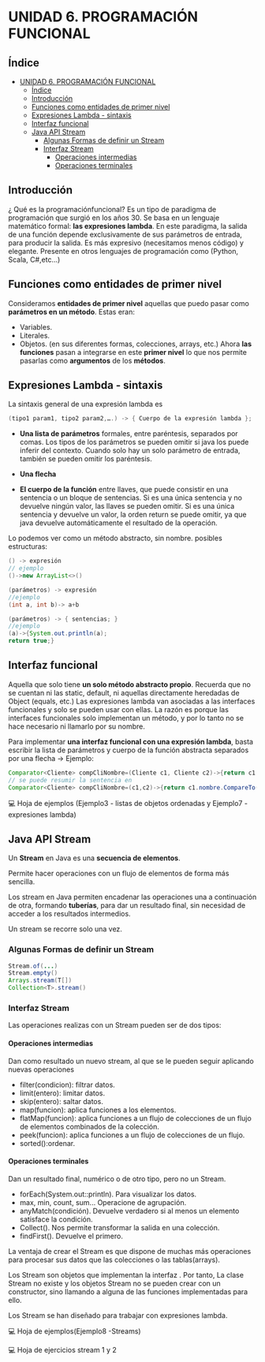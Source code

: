 # UNIDAD 6. PROGRAMACIÓN FUNCIONAL
## Índice
- [UNIDAD 6. PROGRAMACIÓN FUNCIONAL](#unidad-6-programación-funcional)
  - [Índice](#índice)
  - [Introducción](#introducción)
  - [Funciones como entidades de primer nivel](#funciones-como-entidades-de-primer-nivel)
  - [Expresiones Lambda - sintaxis](#expresiones-lambda---sintaxis)
  - [Interfaz funcional](#interfaz-funcional)
  - [Java API Stream](#java-api-stream)
    - [Algunas Formas de definir un Stream](#algunas-formas-de-definir-un-stream)
    - [Interfaz Stream](#interfaz-stream)
      - [Operaciones intermedias](#operaciones-intermedias)
      - [Operaciones terminales](#operaciones-terminales)

## Introducción
¿ Qué es la programaciónfuncional?
Es un tipo de paradigma de programación que surgió en los años 30.
Se basa en un lenguaje matemático formal: __las expresiones lambda__.
En este paradigma, la salida de una función depende exclusivamente de sus parámetros de entrada, para producir la salida.
Es más expresivo (necesitamos menos código) y elegante.
Presente en otros lenguajes de programación como (Python, Scala, C#,etc...)

## Funciones como entidades de primer nivel
Consideramos __entidades de primer nivel__ aquellas que puedo pasar como __parámetros en un método__. Estas eran:
* Variables.
* Literales.
* Objetos. (en sus diferentes formas, colecciones, arrays, etc.)
Ahora __las funciones__ pasan a integrarse en este __primer nivel__ lo que nos permite pasarlas como __argumentos__ de los __métodos__.

## Expresiones Lambda - sintaxis
La sintaxis general de una expresión lambda es
```java
(tipo1 param1, tipo2 param2,….) -> { Cuerpo de la expresión lambda };
```
* __Una lista de parámetros__ formales, entre paréntesis, separados por comas. Los tipos de los parámetros se pueden omitir si java los puede inferir del contexto. Cuando solo hay un solo parámetro de entrada, también se pueden omitir los paréntesis.
  
* __Una flecha__
  
* __El cuerpo de la función__ entre llaves, que puede consistir en una sentencia o un bloque de sentencias. Si es una única sentencia y no devuelve ningún valor, las llaves se pueden omitir. Si es una única sentencia y devuelve un valor, la orden return se puede omitir, ya que java devuelve automáticamente el resultado de la operación.

Lo podemos ver como un método abstracto, sin nombre.
posibles estructuras:
```java
() -> expresión   
// ejemplo
()->new ArrayList<>()

(parámetros) -> expresión
//ejemplo
(int a, int b)-> a+b

(parámetros) -> { sentencias; }
//ejemplo
(a)->{System.out.println(a);
return true;}
```
## Interfaz funcional
Aquella que solo tiene __un solo método abstracto propio__.
Recuerda que no se cuentan ni las static, default, ni aquellas directamente heredadas de Object (equals, etc.)
Las expresiones lambda van asociadas a las interfaces funcionales y solo se pueden usar con ellas. La razón es porque las interfaces funcionales solo implementan un método, y por lo tanto no se hace necesario ni llamarlo por su nombre.

Para implementar __una interfaz funcional con una expresión lambda__, basta escribir la lista de parámetros y cuerpo de la función abstracta separados por una flecha ->
Ejemplo:
```java
Comparator<Cliente> compCliNombre=(Cliente c1, Cliente c2)->{return c1.nombre.CompareTo(c2.nombre);};
// se puede resumir la sentencia en 
Comparator<Cliente> compCliNombre=(c1,c2)->{return c1.nombre.CompareTo(c2.nombre);};
```
:computer: Hoja de ejemplos (Ejemplo3 - listas de objetos ordenadas y Ejemplo7 -expresiones lambda)

<div class="page"/>

## Java API Stream
Un __Stream__ en Java es una __secuencia de elementos__.

Permite hacer operaciones con un flujo de elementos de forma más sencilla.

Los stream en Java permiten encadenar las operaciones una a continuación de otra, formando __tuberías__, para dar un resultado final, sin necesidad de acceder a los resultados intermedios.

Un stream se recorre solo una vez.

### Algunas Formas de definir un Stream
```java
Stream.of(...) 
Stream.empty()
Arrays.stream(T[])
Collection<T>.stream()
```
### Interfaz Stream
Las operaciones realizas con un Stream pueden ser de dos tipos:

#### Operaciones intermedias
Dan como resultado un nuevo stream, al que se le pueden seguir aplicando nuevas operaciones

* filter(condicion): filtrar datos.
* limit(entero): limitar datos.
* skip(entero): saltar datos.
* map(funcion): aplica funciones a los elementos.
* flatMap(funcion): aplica funciones a un flujo de colecciones de un flujo de elementos combinados de la colección.
* peek(funcion): aplica funciones a un flujo de colecciones de un flujo. 
* sorted():ordenar.
  
#### Operaciones terminales
Dan un resultado final, numérico o de otro tipo, pero no un Stream.

* forEach(System.out::println). Para visualizar los datos.
* max, min, count, sum... Operacione de agrupación.
* anyMatch(condición). Devuelve verdadero si al menos un elemento satisface la condición.
* Collect(). Nos permite transformar la salida en una colección.
* findFirst(). Devuelve el primero.

La ventaja de crear el Stream es que dispone de muchas más operaciones para procesar sus datos que las colecciones o las tablas(arrays).

Los Stream son objetos que implementan la interfaz . Por tanto, La clase Stream no existe y los objetos Stream no se pueden crear con un constructor, sino llamando a alguna de las funciones implementadas para ello.

Los Stream se han diseñado para trabajar con expresiones lambda.

:computer: Hoja de ejemplos(Ejemplo8 -Streams)

:computer: Hoja de ejercicios stream 1 y 2